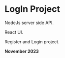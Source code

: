 # LogIn Project

NodeJs server side API.

React UI.

Register and Login project.


**November 2023**

